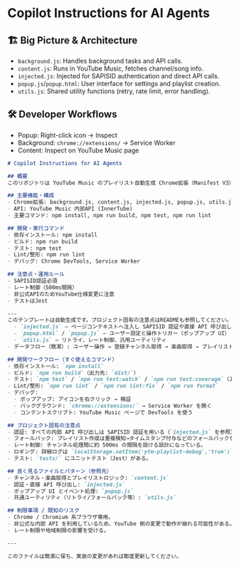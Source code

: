 # Copilot Instructions for AI Agents

## 🏗️ Big Picture & Architecture
  - `background.js`: Handles background tasks and API calls.
  - `content.js`: Runs in YouTube Music, fetches channel/song info.
  - `injected.js`: Injected for SAPISID authentication and direct API calls.
  - `popup.js`/`popup.html`: User interface for settings and playlist creation.
  - `utils.js`: Shared utility functions (retry, rate limit, error handling).

## 🛠️ Developer Workflows
  - Popup: Right-click icon → Inspect
  - Background: `chrome://extensions/` → Service Worker
  - Content: Inspect on YouTube Music page

```markdown
# Copilot Instructions for AI Agents

## 概要
このリポジトリは YouTube Music のプレイリスト自動生成 Chrome拡張（Manifest V3）です。

## 主要機能・構成
- Chrome拡張: background.js, content.js, injected.js, popup.js, utils.js
- API: YouTube Music 内部API (InnerTube)
- 主要コマンド: npm install, npm run build, npm test, npm run lint

## 開発・実行コマンド
- 依存インストール: npm install
- ビルド: npm run build
- テスト: npm test
- Lint/整形: npm run lint
- デバッグ: Chrome DevTools, Service Worker

## 注意点・運用ルール
- SAPISID認証必須
- レート制御（500ms間隔）
- 非公式APIのためYouTube仕様変更に注意
- テストはJest

---
このテンプレートは自動生成です。プロジェクト固有の注意点はREADMEも参照してください。
  - `injected.js` — ページコンテキストへ注入し SAPISID 認証や直接 API 呼び出しを行う
  - `popup.html` / `popup.js` — ユーザー設定と操作トリガー（ポップアップ UI）
  - `utils.js` — リトライ、レート制御、汎用ユーティリティ
- データフロー（簡潔）: ユーザー操作 → 登録チャンネル取得 → 楽曲取得 → プレイリスト作成/編集（`browse/edit_playlist` を優先）

## 開発ワークフロー（すぐ使えるコマンド）
- 依存インストール: `npm install`
- ビルド: `npm run build`（出力先: `dist/`）
- テスト: `npm test` / `npm run test:watch` / `npm run test:coverage`（Jest）
- Lint/整形: `npm run lint` / `npm run lint:fix` / `npm run format`
- デバッグ:
  - ポップアップ: アイコンを右クリック → 検証
  - バックグラウンド: `chrome://extensions/` → Service Worker を開く
  - コンテントスクリプト: YouTube Music ページで DevTools を使う

## プロジェクト固有の注意点
- 認証: すべての内部 API 呼び出しは SAPISID 認証を用いる（`injected.js` を参照）。
- フォールバック: プレイリスト作成は重複検知→タイムスタンプ付与などのフォールバックを持つ。
- レート制御: チャンネル処理間に約 500ms の間隔を設ける設計になっている。
- ロギング: 詳細ログは `localStorage.setItem('ytm-playlist-debug','true')` で有効化可能。
- テスト: `tests/` にユニットテスト（Jest）がある。

## 良く見るファイルとパターン（参照先）
- チャンネル・楽曲取得とプレイリストロジック: `content.js`
- 認証・直接 API 呼び出し: `injected.js`
- ポップアップ UI とイベント処理: `popup.js`
- 共通ユーティリティ（リトライ/フォールバック等）: `utils.js`

## 制限事項 / 既知のリスク
- Chrome / Chromium 系ブラウザ専用。
- 非公式な内部 API を利用しているため、YouTube 側の変更で動作が崩れる可能性がある。
- レート制限や地域制限の影響を受ける。

---

このファイルは簡潔に保ち、実装の変更があれば都度更新してください。

``` 
